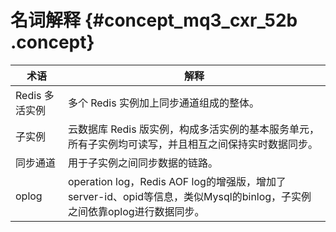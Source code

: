# 名词解释 {#concept_mq3_cxr_52b .concept}

|术语|解释|
|--|--|
|Redis 多活实例|多个 Redis 实例加上同步通道组成的整体。|
|子实例|云数据库 Redis 版实例，构成多活实例的基本服务单元，所有子实例均可读写，并且相互之间保持实时数据同步。|
|同步通道|用于子实例之间同步数据的链路。|
|oplog|operation log，Redis AOF log的增强版，增加了server-id、opid等信息，类似Mysql的binlog，子实例之间依靠oplog进行数据同步。|

